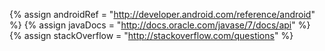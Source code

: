 {% assign androidRef = "http://developer.android.com/reference/android" %}
{% assign javaDocs = "http://docs.oracle.com/javase/7/docs/api" %}
{% assign stackOverflow = "http://stackoverflow.com/questions" %}